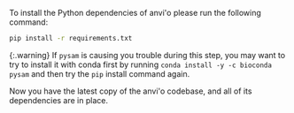 To install the Python dependencies of anvi'o please run the following command:

``` bash
pip install -r requirements.txt
```

{:.warning}
If `pysam` is causing you trouble during this step, you may want to try to install it with conda first by running `conda install -y -c bioconda pysam` and then try the `pip` install command again.

Now you have the latest copy of the anvi'o codebase, and all of its dependencies are in place.